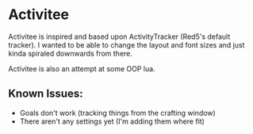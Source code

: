 Activitee
=========

Activitee is inspired and based upon ActivityTracker (Red5's default tracker). I wanted to be able to change the layout and font sizes and just kinda spiraled downwards from there. 

Activitee is also an attempt at some OOP lua.


Known Issues:
-------------

* Goals don't work (tracking things from the crafting window)
* There aren't any settings yet (I'm adding them where fit)
